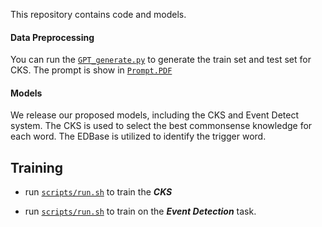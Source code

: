 This repository contains code and models.

#### Data Preprocessing

You can run the [`GPT_generate.py`](https://github.com/shyorangeshy/Code/blob/main/GPT_generate.py) to generate the train set and test set for CKS. The prompt is show in [`Prompt.PDF`](https://github.com/shyorangeshy/Code/tree/master)

#### Models

We release our proposed models, including the CKS and Event Detect system. The CKS is used to select the best commonsense knowledge for each word. The EDBase is utilized to identify the trigger word.


## Training

* run [`scripts/run.sh`](https://github.com/shyorangeshy/Code/blob/main/selector/scripts/run.sh) to train the ***CKS*** 

* run [`scripts/run.sh`](https://github.com/shyorangeshy/Code/blob/main/EDBase/scripts/run.sh) to train on the ***Event Detection*** task.





